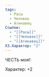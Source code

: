 ```yaml
---
tags:
  - Расы
  - Человек
  - Атинавец
Ссылки:
  - "[[Расы]]"
  - "[[Человек]]"
  - "[[Атинавец]]"
ХЗ.Характер: "2"
---
```

ЧЕСТЬ моя!:

Характер: +2







